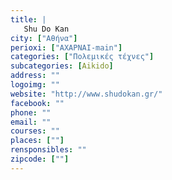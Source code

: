 ```yaml
---
title: |
   Shu Do Kan
city: ["Αθήνα"]
perioxi: ["ΑΧΑΡΝΑΙ-main"]
categories: ["Πολεμικές τέχνες"]
subcategories: [Aikido]
address: ""
logoimg: ""
website: "http://www.shudokan.gr/"
facebook: ""
phone: ""
email: ""
courses: ""
places: [""]
rensponsibles: ""
zipcode: [""]
---
```




